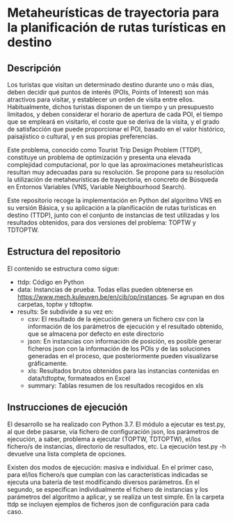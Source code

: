 # Metaheurísticas de trayectoria para la planificación de rutas turísticas en destino

## Descripción

Los turistas que visitan un determinado destino durante uno o más días, deben decidir qué puntos de interés (POIs, Points of Interest) son más atractivos para visitar, y establecer un orden de visita entre ellos. Habitualmente, dichos turistas disponen de un tiempo y un presupuesto limitados, y deben considerar el horario de apertura de cada POI, el tiempo que se empleará en visitarlo, el coste que se deriva de la visita, y el grado de satisfacción que puede proporcionar el POI, basado en el valor histórico, paisajístico o cultural, y en sus propias preferencias. 

Este problema, conocido como Tourist Trip Design Problem (TTDP), constituye un problema de optimización y presenta una elevada complejidad computacional, por lo que las aproximaciones metaheurísticas resultan muy adecuadas para su resolución. Se propone para su resolución la utilización de metaheurísticas de trayectoria, en concreto de Búsqueda en Entornos Variables (VNS, Variable Neighbourhood Search).

Este repositorio recoge la implementación en Python del algoritmo VNS en su versión Básica, y su aplicación a la planificación de rutas turísticas en destino (TTDP), junto con el conjunto de instancias de test utilizadas y los resultados obtenidos, para dos versiones del problema: TOPTW y TDTOPTW.

## Estructura del repositorio

El contenido se estructura como sigue:

* ttdp: Código en Python
* data: Instancias de prueba. Todas ellas pueden obtenerse en https://www.mech.kuleuven.be/en/cib/op/instances. Se agrupan en dos carpetas, toptw y tdtoptw.
* results: Se subdivide a su vez en:
   * csv: El resultado de la ejecución genera un fichero csv con la información de los parámetros de ejecución y el resultado obtenido, que se almacena por defecto en este directorio
   * json: En instancias con información de posición, es posible generar ficheros json con la información de los POIs y de las soluciones generadas en el proceso, que posteriormente pueden visualizarse gráficamente.
   * xls: Resultados brutos obtenidos para las instancias contenidas en data/tdtoptw, formateados en Excel
   * summary: Tablas resumen de los resultados recogidos en xls


## Instrucciones de ejecución

El desarrollo se ha realizado con Python 3.7. El módulo a ejecutar es test.py, al que debe pasarse, vía fichero de configuración json, los parámetros de ejecución, a saber,   problema a ejecutar (TOPTW, TDTOPTW), el/los fichero/s de instancias, directorio de resultados, etc. La ejecución test.py -h devuelve una lista completa de opciones.

Existen dos modos de ejecución: masiva e individual. En el primer caso, para el/los fichero/s que cumplan con las características indicadas se ejecuta una batería de test modificando diversos parámetros. En el segundo, se especifican individualmente el fichero de instancias y los parámetros del algoritmo a aplicar, y se realiza un test simple. En la carpeta ttdp se incluyen ejemplos de ficheros json de configuración para cada caso.

